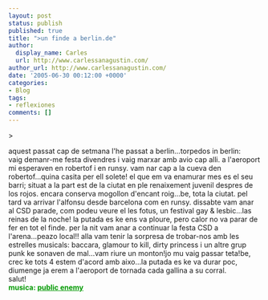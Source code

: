 ```yaml
---
layout: post
status: publish
published: true
title: ">un finde a berlin.de"
author:
  display_name: Carles
  url: http://www.carlessanagustin.com/
author_url: http://www.carlessanagustin.com/
date: '2005-06-30 00:12:00 +0000'
categories:
- Blog
tags:
- reflexiones
comments: []
---
```

<p>>
<div style="float:right;margin-left:10px;margin-bottom:10px;"> <a href="http://www.flickr.com/photos/santopics/" title="mes fotos" target="_blank"><img src="http://photos17.flickr.com/21730645_4372547725_m.jpg" alt="" /></a><br /><span style="margin-top:0;font-size:0;">  <a href="http://www.flickr.com/photos/santopics/21730645/"><br /></a> </span></div>
<p>aquest passat cap de setmana l'he passat a berlin...torpedos in berlin: vaig demanr-me festa divendres i vaig marxar amb avio cap alli. a l'aeroport mi esperaven en robertof i en runsy. vam nar cap a la cueva den robertof...quina casita per ell solete! el que em va enamurar mes es el seu barri; situat a la part est de la ciutat en ple renaixement juvenil despres de los rojos. encara conserva mogollon d'encant roig...be, tota la ciutat. pel tard va arrivar l'alfonsu desde barcelona com en runsy. dissabte vam anar al CSD parade, com podeu veure el les fotus, un festival gay &amp; lesbic...las reinas de la noche! la putada es ke ens va ploure, pero calor no va parar de fer en tot el finde. per la nit vam anar a continuar la festa CSD a l'arena...peazo local!! alla vam tenir la sorpresa de trobar-nos amb les estrelles musicals: baccara, glamour to kill, dirty princess i un altre grup punk ke sonaven de mal...vam riure un monton!jo mu vaig passar teta!be, crec ke tots 4 estem d'acord amb aixo...la putada es ke va durar poc, diumenge ja erem a l'aeroport de tornada cada gallina a su corral.<br />salut!<br /><span style="color:rgb(0,153,0);font-weight:bold;">musica: </span><a style="color:rgb(0,153,0);font-weight:bold;" href="http://www.publicenemy.com/" target="_blank">public enemy</a></p>
